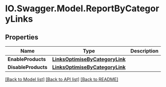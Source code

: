 # IO.Swagger.Model.ReportByCategoryLinks
## Properties

Name | Type | Description | Notes
------------ | ------------- | ------------- | -------------
**EnableProducts** | [**LinksOptimiseByCategoryLink**](LinksOptimiseByCategoryLink.md) |  | [optional] 
**DisableProducts** | [**LinksOptimiseByCategoryLink**](LinksOptimiseByCategoryLink.md) |  | [optional] 

[[Back to Model list]](../README.md#documentation-for-models) [[Back to API list]](../README.md#documentation-for-api-endpoints) [[Back to README]](../README.md)

